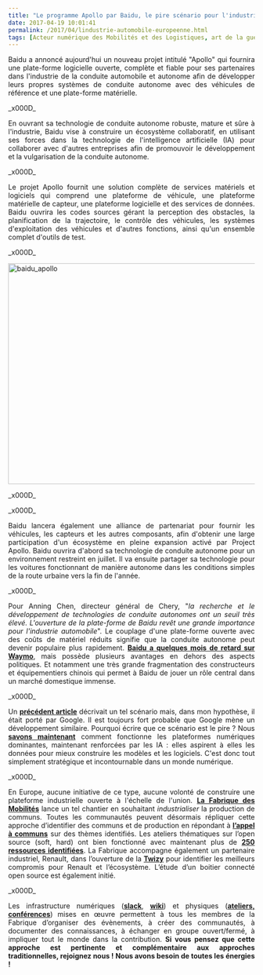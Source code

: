 ```yaml
---
title: "Le programme Apollo par Baidu, le pire scénario pour l'industrie automobile européenne"
date: 2017-04-19 10:01:41
permalink: /2017/04/lindustrie-automobile-europeenne.html
tags: [Acteur numérique des Mobilités et des Logistiques, art de la guerre, Baidu, Comment agir pour changer les pratiques ?, communs, cybercar, données réelles, Fabrique des mobilités, google, open innovation, open source, plate-forme]
---
```


<p style="text-align: justify;">Baidu a annoncé aujourd'hui un nouveau projet intitulé "Apollo" qui fournira une plate-forme logicielle ouverte, complète et fiable pour ses partenaires dans l'industrie de la conduite automobile et autonome afin de développer leurs propres systèmes de conduite autonome avec des véhicules de référence et une plate-forme matérielle.</p>_x000D_
<p style="text-align: justify;">En ouvrant sa technologie de conduite autonome robuste, mature et sûre à l'industrie, Baidu vise à construire un écosystème collaboratif, en utilisant ses forces dans la technologie de l'intelligence artificielle (IA) pour collaborer avec d'autres entreprises afin de promouvoir le développement et la vulgarisation de la conduite autonome.</p>_x000D_
<p style="text-align: justify;">Le projet Apollo fournit une solution complète de services matériels et logiciels qui comprend une plateforme de véhicule, une plateforme matérielle de capteur, une plateforme logicielle et des services de données. Baidu ouvrira les codes sources gérant la perception des obstacles, la planification de la trajectoire, le contrôle des véhicules, les systèmes d'exploitation des véhicules et d'autres fonctions, ainsi qu'un ensemble complet d'outils de test.</p>_x000D_
<p style="text-align: justify;"><a href="http://transportsdufutur.ademe.fr/wp-content/uploads/sites/6/2017/04/baidu_apollo.jpg" rel="attachment wp-att-4827"><img class="aligncenter wp-image-4827 size-full" src="http://transportsdufutur.ademe.fr/wp-content/uploads/sites/6/2017/04/baidu_apollo.jpg" alt="baidu_apollo" width="800" height="450" /></a></p>_x000D_
<p style="text-align: justify;"><!--more--></p>_x000D_
<p style="text-align: justify;">Baidu lancera également une alliance de partenariat pour fournir les véhicules, les capteurs et les autres composants, afin d'obtenir une large participation d'un écosystème en pleine expansion activé par Project Apollo. Baidu ouvrira d'abord sa technologie de conduite autonome pour un environnement restreint en juillet. Il va ensuite partager sa technologie pour les voitures fonctionnant de manière autonome dans les conditions simples de la route urbaine vers la fin de l'année.</p>_x000D_
<p style="text-align: justify;">Pour Anning Chen, directeur général de Chery, "<em>la recherche et le développement de technologies de conduite autonomes ont un seuil très élevé. L'ouverture de la plate-forme de Baidu revêt une grande importance pour l'industrie automobile</em>". Le couplage d'une plate-forme ouverte avec des coûts de matériel réduits signifie que la conduite autonome peut devenir populaire plus rapidement. <strong><a href="https://www.theinformation.com/how-baidu-is-leading-chinas-self-driving-car-push" target="_blank">Baidu a quelques mois de retard sur Waymo</a></strong>, mais possède plusieurs avantages en dehors des aspects politiques. Et notamment une très grande fragmentation des constructeurs et équipementiers chinois qui permet à Baidu de jouer un rôle central dans un marché domestique immense.</p>_x000D_
<p style="text-align: justify;">Un <a href="https://www.linkedin.com/pulse/constructeurs-vos-plateformes-br%C3%BBlent-gabriel-plassat" target="_blank"><strong>précédent article</strong></a> décrivait un tel scénario mais, dans mon hypothèse, il était porté par Google. Il est toujours fort probable que Google mène un développement similaire. Pourquoi écrire que ce scénario est le pire ? Nous <a href="http://transportsdufutur.ademe.fr/2017/02/lhistoire-repete-parfois.html" target="_blank" rel="nofollow noopener"><strong>savons maintenant</strong></a> comment fonctionne les plateformes numériques dominantes, maintenant renforcées par les IA : elles aspirent à elles les données pour mieux construire les modèles et les logiciels. C'est donc tout simplement stratégique et incontournable dans un monde numérique.</p>_x000D_
<p style="text-align: justify;">En Europe, aucune initiative de ce type, aucune volonté de construire une plateforme industrielle ouverte à l'échelle de l'union. <a href="http://lafabriquedesmobilites.fr" target="_blank" rel="nofollow noopener"><strong>La Fabrique des Mobilités</strong></a> lance un tel chantier en souhaitant <em>industrialiser </em>la production de communs. Toutes les communautés peuvent désormais répliquer cette approche d’identifier des communs et de production en répondant à <a href="http://wiki.lafabriquedesmobilites.fr/wiki/La_Fabrique_%C3%A0_Projets_-_Open_FabMob" target="_blank" rel="nofollow noopener"><strong>l’appel à communs</strong></a> sur des thèmes identifiés. Les ateliers thématiques sur l’open source (soft, hard) ont bien fonctionné avec maintenant plus de <a href="http://communs.lafabriquedesmobilites.fr" target="_blank" rel="nofollow noopener"><strong>250 ressources identifiées</strong></a>. La Fabrique accompagne également un partenaire industriel, Renault, dans l’ouverture de la <a href="http://wiki.lafabriquedesmobilites.fr/wiki/Twizy_Open_Source_POM" target="_blank" rel="nofollow noopener"><strong>Twizy</strong></a> pour identifier les meilleurs compromis pour Renault et l’écosystème. L’étude d’un boitier connecté open source est également initié.</p>_x000D_
<p style="text-align: justify;">Les infrastructure numériques (<a href="http://fabmobteam.slack.com" target="_blank" rel="nofollow noopener"><strong>slack</strong></a>, <a href="http://wiki.lafabriquedesmobilites.fr/" target="_blank" rel="nofollow noopener"><strong>wiki</strong></a>) et physiques (<a href="http://wiki.lafabriquedesmobilites.fr/wiki/Ev%C3%A9nements" target="_blank" rel="nofollow noopener"><strong>ateliers, conférences</strong></a>) mises en œuvre permettent à tous les membres de la Fabrique d’organiser des évènements, à créer des communautés, à documenter des connaissances, à échanger en groupe ouvert/fermé, à impliquer tout le monde dans la contribution. <strong>Si vous pensez que cette approche est pertinente et complémentaire aux approches traditionnelles, rejoignez nous ! Nous avons besoin de toutes les énergies !</strong></p>
